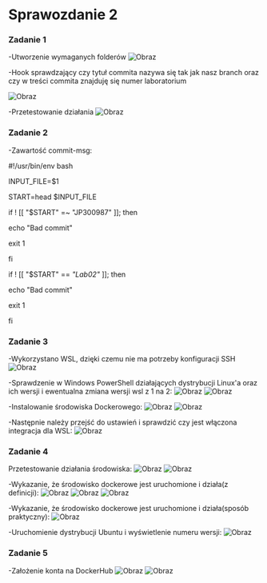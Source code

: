 # Sprawozdanie 2

### Zadanie 1

-Utworzenie wymaganych folderów
![Obraz](1.png)

-Hook sprawdzający czy tytuł commita nazywa się <AP304152> tak jak nasz branch oraz czy w treści commita znajduję się numer laboratorium
  
![Obraz](2.png)

-Przetestowanie działania
![Obraz](3.png)

  
  ### Zadanie 2
-Zawartość commit-msg:
  
  #!/usr/bin/env bash

INPUT_FILE=$1

START=head $INPUT_FILE

if ! [[ "$START" =~ "JP300987" ]]; then

echo "Bad commit"

exit 1

fi

if ! [[ "$START" == *"Lab02"* ]]; then

echo "Bad commit"

exit 1

fi
  
### Zadanie 3
  -Wykorzystano WSL, dzięki czemu nie ma potrzeby konfiguracji SSH
  ![Obraz](4.png)
  
  
  -Sprawdzenie w Windows PowerShell działających dystrybucji Linux'a oraz ich wersji i  ewentualna zmiana wersji wsl z 1 na 2:
  ![Obraz](5.png)
  ![Obraz](5a.png)
  
  
  -Instalowanie środowiska Dockerowego:
  ![Obraz](6.png)
  ![Obraz](7.png)
  
  
  -Następnie należy przejść do ustawień i sprawdzić czy jest włączona integracja dla WSL:
  ![Obraz](7a.png)
  
  
  ### Zadanie 4
  Przetestowanie działania środowiska:
  ![Obraz](8.png)
  ![Obraz](8a.png)
  
  
  -Wykazanie, że środowisko dockerowe jest uruchomione i działa(z definicji):
  ![Obraz](9.png)
  ![Obraz](10.png)
  ![Obraz](11.png)
  
  
   -Wykazanie, że środowisko dockerowe jest uruchomione i działa(sposób praktyczny):
  ![Obraz](12.png)
  
  
  -Uruchomienie dystrybucji Ubuntu i wyświetlenie numeru wersji:
  ![Obraz](13.png)
  
  
  ### Zadanie 5
  -Założenie konta na DockerHub
  ![Obraz](14.png)
  ![Obraz](15.png)
